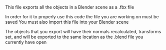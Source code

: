 This file exports all the objects in a Blender scene as a .fbx file

In order for it to properly use this code the file you are working on must be saved
You must also import this file into your Blender scene

The objects that you export will have their normals recalculated, transforms set, and will be 
exported to the same location as the .blend file you currently have open

